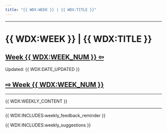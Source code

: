 ```yaml
---
title: "{{ WDX:WEEK }} | {{ WDX:TITLE }}"
---
```


<hr class="mb-0">

<h1 id="{{ {{ WDX:WEEK }}-{{ WDX:title }} | slugify }}">
  <span class="week-prefix">{{ WDX:WEEK }} |</span> {{ WDX:TITLE }}
</h1>

<div class="week-controls">

  <h2 class="week-controls__previous_week">
    <a href="/WDX-180/curriculum/week{{ WDX:WEEK_NUM | to_integer | minus: 1 }}">Week {{ WDX:WEEK_NUM }} &#8678;</a>
  </h2>

  <span>Updated: {{ WDX:DATE_UPDATED }}</span>

  <h2 class="week-controls__next_week">
    <a href="/WDX-180/curriculum/week{{ WDX:WEEK_NUM | to_integer | plus: 1 }}">&#8680; Week {{ WDX:WEEK_NUM }}</a>
  </h2>

</div>

---

{{ WDX:WEEKLY_CONTENT }}

<hr class="mt-1">

{{ WDX:INCLUDES:weekly_feedback_reminder }}

{{ WDX:INCLUDES:weekly_suggestions }}